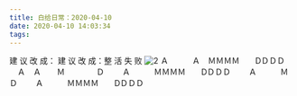 ```yaml
---
title: 白给日常：2020-04-10
date: 2020-04-10 14:03:34
tags:
---
```

建  议  改  成： 建 议 改 成：整 活 失 败
![2](/WGDaily-04-10/2.jpg)
Ａ　　　Ａ　ＭＭＭＭ　　DＤＤＤ
　Ａ　Ａ　　Ｍ　　　　Ｄ
　　Ａ　　　ＭＭＭＭ　　DＤＤＤ
　　Ａ　　　Ｍ　　　 　      Ｄ
　　Ａ　　　ＭＭＭＭ　　DＤＤＤ